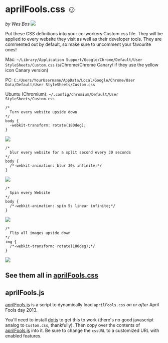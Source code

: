 # aprilFools.css ☺

_by Wes Bos_ [<img src="http://wes.io/Ntgi/content">](http://twitter.com/wesbos)

Put these CSS definitions into your co-workers Custom.css file.  They will be applied to every website they visit as well as their developer tools. They are commented out by default, so make sure to uncomment your favourite ones! 

Mac: `~/Library/Application Support/Google/Chrome/Default/User StyleSheets/Custom.css` (s/Chrome/Chrome Canary/ if they use the yellow icon Canary version)

PC: `C:/Users/YourUsername/AppData/Local/Google/Chrome/User Data/Default/User StyleSheets/Custom.css`

Ubuntu (Chromium): `~/.config/chromium/Default/User StyleSheets/Custom.css`


	/*
	  Turn every website upside down
	*/
	body {
	  -webkit-transform: rotate(180deg);
	}

![](http://wes.io/NuBm/content)

	/*
	  blur every website for a split second every 30 seconds
	*/
	body {
	  /*-webkit-animation: blur 30s infinite;*/
	}

![](http://wes.io/Ntu2/content)

	/*
	  Spin every Website
	*/ 
	body {
	  /*-webkit-animation: spin 5s linear infinite;*/
	}

![](http://wes.io/Ntsb/content)

	/*
	  Flip all images upside down
	*/
	img {
	  /*-webkit-transform: rotate(180deg);*/
	}

![](http://wes.io/Nti1/content)


## See them all in [aprilFools.css](https://github.com/wesbos/aprilFools.css/blob/master/aprilFools.css)

## aprilFools.js

[aprilFools.js](aprilFools.js) is a script to dynamically load `aprilFools.css` *on or after* April Fools day 2013.

You'll need to install [dotjs](https://github.com/defunkt/dotjs) to get this to work (there's no good javascript analog to `Custom.css`, thankfully). Then copy over the contents of [aprilFools.js](aprilFools.js) into it. Be sure to change the `cssURL` to a customized URL with enabled features.